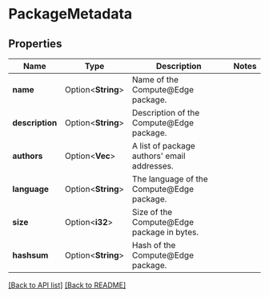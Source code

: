 # PackageMetadata

## Properties

Name | Type | Description | Notes
------------ | ------------- | ------------- | -------------
**name** | Option<**String**> | Name of the Compute@Edge package. | 
**description** | Option<**String**> | Description of the Compute@Edge package. | 
**authors** | Option<**Vec<String>**> | A list of package authors' email addresses. | 
**language** | Option<**String**> | The language of the Compute@Edge package. | 
**size** | Option<**i32**> | Size of the Compute@Edge package in bytes. | 
**hashsum** | Option<**String**> | Hash of the Compute@Edge package. | 

[[Back to API list]](../README.md#documentation-for-api-endpoints) [[Back to README]](../README.md)


